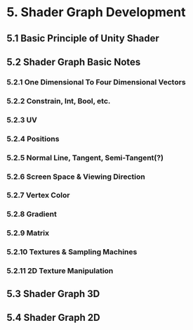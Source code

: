 # 5. Shader Graph Development

## 5.1 Basic Principle of Unity Shader

## 5.2 Shader Graph Basic Notes

### 5.2.1 One Dimensional To Four Dimensional Vectors

### 5.2.2 Constrain, Int, Bool, etc.

### 5.2.3 UV

### 5.2.4 Positions

### 5.2.5 Normal Line, Tangent, Semi-Tangent(?)

### 5.2.6 Screen Space & Viewing Direction

### 5.2.7 Vertex Color

### 5.2.8 Gradient

### 5.2.9 Matrix

### 5.2.10 Textures & Sampling Machines

### 5.2.11 2D Texture Manipulation

## 5.3 Shader Graph 3D

## 5.4 Shader Graph 2D
